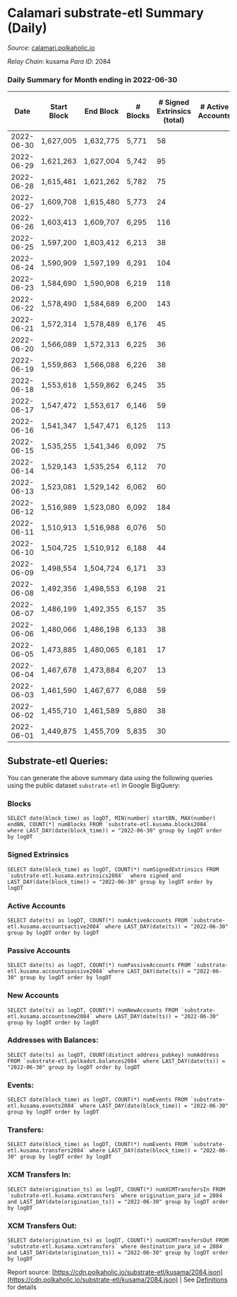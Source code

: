 # Calamari substrate-etl Summary (Daily)

_Source_: [calamari.polkaholic.io](https://calamari.polkaholic.io)

*Relay Chain*: kusama
*Para ID*: 2084



### Daily Summary for Month ending in 2022-06-30


| Date | Start Block | End Block | # Blocks | # Signed Extrinsics (total) | # Active Accounts | # Passive | # New | # Addresses with Balances | # Events | # Transfers | # XCM Transfers In | # XCM Transfers Out | Issues | 
| ---- | ----------- | --------- | -------- | --------------------------- | ----------------- | --------- | ----- | ------------------------- | -------- | ----------- | ------------------ | ------------------- | ------ |
| 2022-06-30 | 1,627,005 | 1,632,775 | 5,771 | 58 |  |  |  | 23,393 | 11,911 | 33 ($11,994.36) |   |   |  |
| 2022-06-29 | 1,621,263 | 1,627,004 | 5,742 | 95 |  |  |  | 23,387 | 12,086 | 64 ($35,992.07) | 2 ($17.53) |   |  |
| 2022-06-28 | 1,615,481 | 1,621,262 | 5,782 | 75 |  |  |  | 23,381 | 12,026 | 43 ($20,439.48) |   |   |  |
| 2022-06-27 | 1,609,708 | 1,615,480 | 5,773 | 24 |  |  |  | 23,375 | 11,695 | 13 ($2,040.04) |   |   |  |
| 2022-06-26 | 1,603,413 | 1,609,707 | 6,295 | 116 |  |  |  | 23,374 | 13,324 | 67 ($20,000.86) | 2 ($17.32) |   |  |
| 2022-06-25 | 1,597,200 | 1,603,412 | 6,213 | 38 |  |  |  | 23,368 | 12,677 | 25 ($27,626.79) |   |   |  |
| 2022-06-24 | 1,590,909 | 1,597,199 | 6,291 | 104 |  |  |  | 23,360 | 13,222 | 59 ($123,338.91) |   |   |  |
| 2022-06-23 | 1,584,690 | 1,590,908 | 6,219 | 118 |  |  |  | 23,353 | 13,164 | 67 ($24,810.69) |   |   |  |
| 2022-06-22 | 1,578,490 | 1,584,689 | 6,200 | 143 |  |  |  | 23,348 | 13,267 | 83 ($63,191.71) |   |   |  |
| 2022-06-21 | 1,572,314 | 1,578,489 | 6,176 | 45 |  |  |  | 23,344 | 12,636 | 13 ($128,257.43) | 4 (-) |   |  |
| 2022-06-20 | 1,566,089 | 1,572,313 | 6,225 | 36 |  |  |  | 23,342 | 12,677 | 17 ($6,648.38) |   |   |  |
| 2022-06-19 | 1,559,863 | 1,566,088 | 6,226 | 38 |  |  |  | 23,338 | 12,687 | 23 ($16,088.93) |   |   |  |
| 2022-06-18 | 1,553,618 | 1,559,862 | 6,245 | 35 |  |  |  | 23,335 | 12,715 | 23 ($13,768.25) |   |   |  |
| 2022-06-17 | 1,547,472 | 1,553,617 | 6,146 | 59 |  |  |  | 23,332 | 12,671 | 45 ($8,113.05) |   |   |  |
| 2022-06-16 | 1,541,347 | 1,547,471 | 6,125 | 113 |  |  |  | 23,320 | 12,960 | 95 ($177,905.97) |   |   |  |
| 2022-06-15 | 1,535,255 | 1,541,346 | 6,092 | 75 |  |  |  | 23,303 | 12,656 | 56 ($66,972.67) | 1 ($0.69) |   |  |
| 2022-06-14 | 1,529,143 | 1,535,254 | 6,112 | 70 |  |  |  | 23,297 | 12,675 | 52 ($116,993.91) |   |   |  |
| 2022-06-13 | 1,523,081 | 1,529,142 | 6,062 | 60 |  |  |  | 23,282 | 12,506 | 45 ($909,210.79) |   |   |  |
| 2022-06-12 | 1,516,989 | 1,523,080 | 6,092 | 184 |  |  |  | 23,275 | 13,342 | 128 ($164,062.36) |   |   |  |
| 2022-06-11 | 1,510,913 | 1,516,988 | 6,076 | 50 |  |  |  | 23,252 | 12,485 | 25 ($29,809.73) |   |   |  |
| 2022-06-10 | 1,504,725 | 1,510,912 | 6,188 | 44 |  |  |  | 23,243 | 12,665 | 17 ($12,066.55) | 2 ($7.50) |   |  |
| 2022-06-09 | 1,498,554 | 1,504,724 | 6,171 | 33 |  |  |  | 23,237 | 12,552 | 18 ($1,237.95) |   |   |  |
| 2022-06-08 | 1,492,356 | 1,498,553 | 6,198 | 21 |  |  |  | 23,232 | 12,533 | 12 ($4,585.83) |   |   |  |
| 2022-06-07 | 1,486,199 | 1,492,355 | 6,157 | 35 |  |  |  | 23,229 | 12,581 | 12 ($2,931.64) | 4 ($2.18) |   |  |
| 2022-06-06 | 1,480,066 | 1,486,198 | 6,133 | 38 |  |  |  | 23,226 | 12,520 | 18 ($10,204.27) | 2 ($0.05) |   |  |
| 2022-06-05 | 1,473,885 | 1,480,065 | 6,181 | 17 |  |  |  | 23,222 | 12,475 | 11 ($4,578.17) |   |   |  |
| 2022-06-04 | 1,467,678 | 1,473,884 | 6,207 | 13 |  |  |  | 23,220 | 12,500 | 6 ($324.50) |   |   |  |
| 2022-06-03 | 1,461,590 | 1,467,677 | 6,088 | 59 |  |  |  | 23,219 | 12,555 | 40 ($141,674.64) |   |   |  |
| 2022-06-02 | 1,455,710 | 1,461,589 | 5,880 | 38 |  |  |  | 23,211 | 11,993 | 17 ($4,143.46) |   |   |  |
| 2022-06-01 | 1,449,875 | 1,455,709 | 5,835 | 30 |  |  |  | 23,210 | 11,878 | 18 ($8,894.04) | 2 ($0.002) |   |  |

## Substrate-etl Queries:
You can generate the above summary data using the following queries using the public dataset `substrate-etl` in Google BigQuery:


### Blocks
```
SELECT date(block_time) as logDT, MIN(number) startBN, MAX(number) endBN, COUNT(*) numBlocks FROM `substrate-etl.kusama.blocks2084`  where LAST_DAY(date(block_time)) = "2022-06-30" group by logDT order by logDT
```


### Signed Extrinsics
```
SELECT date(block_time) as logDT, COUNT(*) numSignedExtrinsics FROM `substrate-etl.kusama.extrinsics2084`  where signed and LAST_DAY(date(block_time)) = "2022-06-30" group by logDT order by logDT
```


### Active Accounts
```
SELECT date(ts) as logDT, COUNT(*) numActiveAccounts FROM `substrate-etl.kusama.accountsactive2084` where LAST_DAY(date(ts)) = "2022-06-30" group by logDT order by logDT
```


### Passive Accounts
```
SELECT date(ts) as logDT, COUNT(*) numPassiveAccounts FROM `substrate-etl.kusama.accountspassive2084` where LAST_DAY(date(ts)) = "2022-06-30" group by logDT order by logDT
```


### New Accounts
```
SELECT date(ts) as logDT, COUNT(*) numNewAccounts FROM `substrate-etl.kusama.accountsnew2084` where LAST_DAY(date(ts)) = "2022-06-30" group by logDT order by logDT
```


### Addresses with Balances:
```
SELECT date(ts) as logDT, COUNT(distinct address_pubkey) numAddress FROM `substrate-etl.polkadot.balances2084` where LAST_DAY(date(ts)) = "2022-06-30" group by logDT order by logDT
```


### Events:
```
SELECT date(block_time) as logDT, COUNT(*) numEvents FROM `substrate-etl.kusama.events2084` where LAST_DAY(date(block_time)) = "2022-06-30" group by logDT order by logDT
```


### Transfers:
```
SELECT date(block_time) as logDT, COUNT(*) numEvents FROM `substrate-etl.kusama.transfers2084` where LAST_DAY(date(block_time)) = "2022-06-30" group by logDT order by logDT
```


### XCM Transfers In:
```
SELECT date(origination_ts) as logDT, COUNT(*) numXCMTransfersIn FROM `substrate-etl.kusama.xcmtransfers` where origination_para_id = 2084 and LAST_DAY(date(origination_ts)) = "2022-06-30" group by logDT order by logDT
```


### XCM Transfers Out:
```
SELECT date(origination_ts) as logDT, COUNT(*) numXCMTransfersOut FROM `substrate-etl.kusama.xcmtransfers` where destination_para_id = 2084 and LAST_DAY(date(origination_ts)) = "2022-06-30" group by logDT order by logDT
```



Report source: [https://cdn.polkaholic.io/substrate-etl/kusama/2084.json](https://cdn.polkaholic.io/substrate-etl/kusama/2084.json) | See [Definitions](/DEFINITIONS.md) for details

